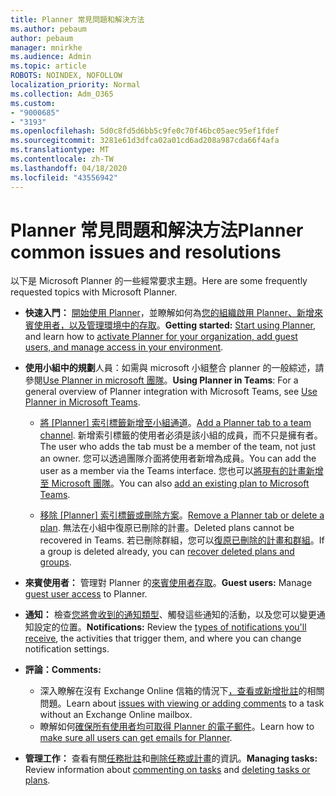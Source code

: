 ```yaml
---
title: Planner 常見問題和解決方法
ms.author: pebaum
author: pebaum
manager: mnirkhe
ms.audience: Admin
ms.topic: article
ROBOTS: NOINDEX, NOFOLLOW
localization_priority: Normal
ms.collection: Adm_O365
ms.custom:
- "9000685"
- "3193"
ms.openlocfilehash: 5d0c8fd5d6bb5c9fe0c70f46bc05aec95ef1fdef
ms.sourcegitcommit: 3281e61d3dfca02a01cd6ad208a987cda66f4afa
ms.translationtype: MT
ms.contentlocale: zh-TW
ms.lasthandoff: 04/18/2020
ms.locfileid: "43556942"
---
```

# <a name="planner-common-issues-and-resolutions"></a><span data-ttu-id="44b40-102">Planner 常見問題和解決方法</span><span class="sxs-lookup"><span data-stu-id="44b40-102">Planner common issues and resolutions</span></span>

<span data-ttu-id="44b40-103">以下是 Microsoft Planner 的一些經常要求主題。</span><span class="sxs-lookup"><span data-stu-id="44b40-103">Here are some frequently requested topics with Microsoft Planner.</span></span>
 
- <span data-ttu-id="44b40-104">**快速入門：** [開始使用 Planner](https://support.office.com/article/microsoft-planner-help-4a9a13c6-3adf-4a60-a6fc-15c0b15e16fc)，並瞭解如何為[您的組織啟用 Planner、新增來賓使用者，以及管理環境中的存取](https://docs.microsoft.com/office365/planner/planner-for-admins)。</span><span class="sxs-lookup"><span data-stu-id="44b40-104">**Getting started:** [Start using Planner](https://support.office.com/article/microsoft-planner-help-4a9a13c6-3adf-4a60-a6fc-15c0b15e16fc), and learn how to [activate Planner for your organization, add guest users, and manage access in your environment](https://docs.microsoft.com/office365/planner/planner-for-admins).</span></span>

- <span data-ttu-id="44b40-105">**使用小組中的規劃**人員：如需與 microsoft 小組整合 planner 的一般綜述，請參閱[Use Planner in microsoft 團隊](https://support.office.com/article/62798a9f-e8f7-4722-a700-27dd28a06ee0)。</span><span class="sxs-lookup"><span data-stu-id="44b40-105">**Using Planner in Teams**: For a general overview of Planner integration with Microsoft Teams, see [Use Planner in Microsoft Teams](https://support.office.com/article/62798a9f-e8f7-4722-a700-27dd28a06ee0).</span></span>

     - <span data-ttu-id="44b40-106">[將 [Planner] 索引標籤新增至小組通道](https://support.office.com/article/62798a9f-e8f7-4722-a700-27dd28a06ee0#bkmk_addaplannertabtoateamchannel)。</span><span class="sxs-lookup"><span data-stu-id="44b40-106">[Add a Planner tab to a team channel](https://support.office.com/article/62798a9f-e8f7-4722-a700-27dd28a06ee0#bkmk_addaplannertabtoateamchannel).</span></span> <span data-ttu-id="44b40-107">新增索引標籤的使用者必須是該小組的成員，而不只是擁有者。</span><span class="sxs-lookup"><span data-stu-id="44b40-107">The user who adds the tab must be a member of the team, not just an owner.</span></span> <span data-ttu-id="44b40-108">您可以透過團隊介面將使用者新增為成員。</span><span class="sxs-lookup"><span data-stu-id="44b40-108">You can add the user as a member via the Teams interface.</span></span> <span data-ttu-id="44b40-109">您也可以[將現有的計畫新增至 Microsoft 團隊](https://techcommunity.microsoft.com/t5/Planner-Blog/Bringing-a-Plan-into-Microsoft-Teams/ba-p/57463)。</span><span class="sxs-lookup"><span data-stu-id="44b40-109">You can also [add an existing plan to Microsoft Teams](https://techcommunity.microsoft.com/t5/Planner-Blog/Bringing-a-Plan-into-Microsoft-Teams/ba-p/57463).</span></span>

    - <span data-ttu-id="44b40-110">[移除 [Planner] 索引標籤或刪除方案](https://support.office.com/article/62798a9f-e8f7-4722-a700-27dd28a06ee0#bkmk_removeaplannertabordeleteaplan)。</span><span class="sxs-lookup"><span data-stu-id="44b40-110">[Remove a Planner tab or delete a plan](https://support.office.com/article/62798a9f-e8f7-4722-a700-27dd28a06ee0#bkmk_removeaplannertabordeleteaplan).</span></span> <span data-ttu-id="44b40-111">無法在小組中復原已刪除的計畫。</span><span class="sxs-lookup"><span data-stu-id="44b40-111">Deleted plans cannot be recovered in Teams.</span></span> <span data-ttu-id="44b40-112">若已刪除群組，您可以[復原已刪除的計畫和群組](https://techcommunity.microsoft.com/t5/planner-blog/microsoft-planner-now-you-can-recover-deleted-plans-and-groups/ba-p/362242
)。</span><span class="sxs-lookup"><span data-stu-id="44b40-112">If a group is deleted already, you can [recover deleted plans and groups](https://techcommunity.microsoft.com/t5/planner-blog/microsoft-planner-now-you-can-recover-deleted-plans-and-groups/ba-p/362242
).</span></span>
 
- <span data-ttu-id="44b40-113">**來賓使用者：** 管理對 Planner 的[來賓使用者存取](https://support.office.com/article/guest-access-in-microsoft-planner-cc5d7f96-dced-4da4-ab62-08c72d9759c6)。</span><span class="sxs-lookup"><span data-stu-id="44b40-113">**Guest users:** Manage [guest user access](https://support.office.com/article/guest-access-in-microsoft-planner-cc5d7f96-dced-4da4-ab62-08c72d9759c6) to Planner.</span></span>
 
- <span data-ttu-id="44b40-114">**通知：** 檢查[您將會收到的通知類型](https://support.office.com/article/stay-on-top-of-tasks-and-plans-with-email-and-notifications-cce223d6-b0ae-43cf-a080-266e2414a859)、觸發這些通知的活動，以及您可以變更通知設定的位置。</span><span class="sxs-lookup"><span data-stu-id="44b40-114">**Notifications:** Review the [types of notifications you'll receive](https://support.office.com/article/stay-on-top-of-tasks-and-plans-with-email-and-notifications-cce223d6-b0ae-43cf-a080-266e2414a859), the activities that trigger them, and where you can change notification settings.</span></span>
 
- <span data-ttu-id="44b40-115">**評論：**</span><span class="sxs-lookup"><span data-stu-id="44b40-115">**Comments:**</span></span> 
   - <span data-ttu-id="44b40-116">深入瞭解在沒有 Exchange Online 信箱的情況下[，查看或新增批註](https://docs.microsoft.com/office365/planner/planner-for-admins#can-people-in-my-organization-use-planner-if-they-dont-have-an-exchange-online-mailbox)的相關問題。</span><span class="sxs-lookup"><span data-stu-id="44b40-116">Learn about [issues with viewing or adding comments](https://docs.microsoft.com/office365/planner/planner-for-admins#can-people-in-my-organization-use-planner-if-they-dont-have-an-exchange-online-mailbox) to a task without an Exchange Online mailbox.</span></span>
   - <span data-ttu-id="44b40-117">瞭解如何[確保所有使用者均可取得 Planner 的電子郵件](https://docs.microsoft.com/office365/planner/planner-for-admins#how-do-i-make-sure-all-my-users-can-get-emails-forplanner)。</span><span class="sxs-lookup"><span data-stu-id="44b40-117">Learn how to [make sure all users can get emails for Planner](https://docs.microsoft.com/office365/planner/planner-for-admins#how-do-i-make-sure-all-my-users-can-get-emails-forplanner).</span></span>

- <span data-ttu-id="44b40-118">**管理工作：** 查看有關[任務批註](https://support.office.com/article/comment-on-tasks-in-microsoft-planner-fd4aedde-7785-4cd0-96ee-122fbc9140e1)和[刪除任務或計畫](https://support.office.com/article/delete-a-task-or-plan-39e10e78-13f0-446d-94cd-9e562648497a)的資訊。</span><span class="sxs-lookup"><span data-stu-id="44b40-118">**Managing tasks:** Review information about [commenting on tasks](https://support.office.com/article/comment-on-tasks-in-microsoft-planner-fd4aedde-7785-4cd0-96ee-122fbc9140e1) and [deleting tasks or plans](https://support.office.com/article/delete-a-task-or-plan-39e10e78-13f0-446d-94cd-9e562648497a).</span></span>
